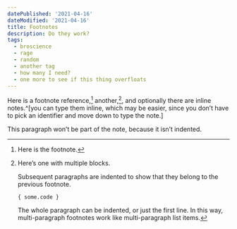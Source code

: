 ```yaml
---
datePublished: '2021-04-16'
dateModified: '2021-04-16'
title: Footnotes
description: Do they work?
tags:
  - broscience
  - rage
  - random
  - another tag
  - how many I need?
  - one more to see if this thing overfloats
---
```


Here is a footnote reference,[^1]
another,[^longnote],
and optionally there are inline
notes.^[you can type them inline, which may be easier, since you don’t
have to pick an identifier and move down to type the note.]

[^1]: Here is the footnote.
[^longnote]: Here’s one with multiple blocks.

    Subsequent paragraphs are indented to show that they
    belong to the previous footnote.

        { some.code }

    The whole paragraph can be indented, or just the first
    line. In this way, multi-paragraph footnotes work like
    multi-paragraph list items.

This paragraph won’t be part of the note, because it
isn’t indented.
